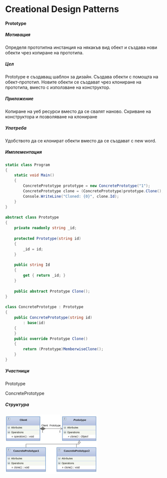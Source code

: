 # Creational Design Patterns

#### **Prototype** ####

##### Мотивация
Определя прототипна инстанция на някакъв вид обект и създава нови обекти чрез копиране на прототипа.

##### Цел

 Prototype е създаващ шаблон за дизайн. Създава обекти с помощта на обект-прототип. Новите обекти се създават чрез клониране на прототипа, вместо с използване на конструктор.
##### Приложение
Копиране на уеб ресурси вместо да се свалят наново.
Скриване на конструктора и позволяване на клониране

##### Употреба
Удобството да се клонират обекти вместо да се създават с new word.

##### Имплементация

```c#    
static class Program
{
    static void Main()
    {
        ConcretePrototype prototype = new ConcretePrototype("1");
        ConcretePrototype clone = (ConcretePrototype)prototype.Clone();
        Console.WriteLine("Cloned: {0}", clone.Id);
    }
}

abstract class Prototype
{
    private readonly string _id;

    protected Prototype(string id)
    {
        _id = id;
    }

    public string Id
    {
        get { return _id; }
    }

    public abstract Prototype Clone();
}

class ConcretePrototype : Prototype
{
    public ConcretePrototype(string id)
        : base(id)
    {
    }
    public override Prototype Clone()
    {
        return (Prototype)MemberwiseClone();
    }
}
```
##### Участници
Prototype

ConcretePrototype

##### Структура

![](https://github.com/dchakov/High-Quality-Code-HomeWork/blob/master/17-Design%20Patterns/CreationalPatterns/images/Prototype.jpg)

